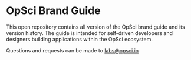 # OpSci Brand Guide
This open repository contains all version of the OpSci brand guide and its version history. The guide is intended for self-driven developers and designers building applications within the OpSci ecosystem.

Questions and requests can be made to labs@opsci.io